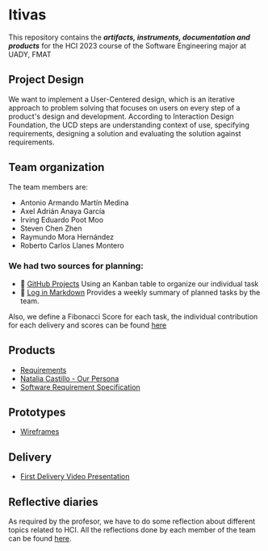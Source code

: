 # Itivas

This repository contains the **_artifacts, instruments, documentation and products_** for the HCI 2023 course of the Software Engineering major at UADY, FMAT

## Project Design

We want to implement a User-Centered design, which is an iterative approach to problem solving that focuses on users on every step of a product's design and development. According to Interaction Design Foundation, the UCD steps are understanding context of use, specifying requirements, designing a solution and evaluating the solution against requirements.

## Team organization

The team members are:

- Antonio Armando Martín Medina
- Axel Adrián Anaya García
- Irving Eduardo Poot Moo
- Steven Chen Zhen
- Raymundo Mora Hernández
- Roberto Carlos Llanes Montero

### We had two sources for planning:

- 📅 [GitHub Projects](https://github.com/users/MaddozS/projects/1/views/5) Using an Kanban table to organize our individual task
- 📅 [Log in Markdown](Planning/Planning.md) Provides a weekly summary of planned tasks by the team.

Also, we define a Fibonacci Score for each task, the individual contribution for each delivery and scores can be found [here](Planning/Metrics.md)

## Products

- [Requirements](Artifacts/Requirements.md)
- [Natalia Castillo - Our Persona](Artifacts/Persona%20Profile.pdf)
- [Software Requirement Specification](https://docs.google.com/document/d/1ixKyyl27_yUNarjqch0HmAOMek8bJX1Y/edit?usp=sharing&ouid=112688572299281125157&rtpof=true&sd=true)

## Prototypes

- [Wireframes](https://www.figma.com/file/27uvw2CDjEvAWJhQnQGpM4/Itivas?node-id=101%3A227&t=0LNd3COhUHOeVRqO-1)

## Delivery

- [First Delivery Video Presentation](https://www.youtube.com/watch?v=l_xnPBCGPp4)

## Reflective diaries

As required by the profesor, we have to do some reflection about different topics related to HCI. All the reflections done by each member of the team can be found [here](https://github.com/MaddozS/hci-fmat/tree/main/Reflections/).
